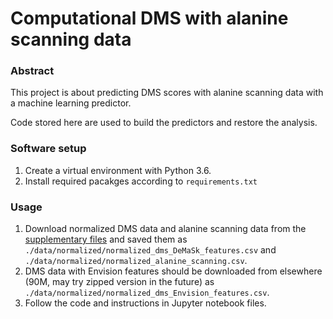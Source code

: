# Computational DMS with alanine scanning data

### Abstract

This project is about predicting DMS scores with alanine scanning data with a machine learning predictor.

Code stored here are used to build the predictors and restore the analysis.

### Software setup

1. Create a virtual environment with Python 3.6.
2. Install required pacakges according to `requirements.txt`

### Usage

1. Download normalized DMS data and alanine scanning data from the [supplementary files](https://wehieduau-my.sharepoint.com/) and saved them as `./data/normalized/normalized_dms_DeMaSk_features.csv` and `./data/normalized/normalized_alanine_scanning.csv`.
2. DMS data with Envision features should be downloaded from elsewhere (90M, may try zipped version in the future) as `./data/normalized/normalized_dms_Envision_features.csv`.
3. Follow the code and instructions in Jupyter notebook files.